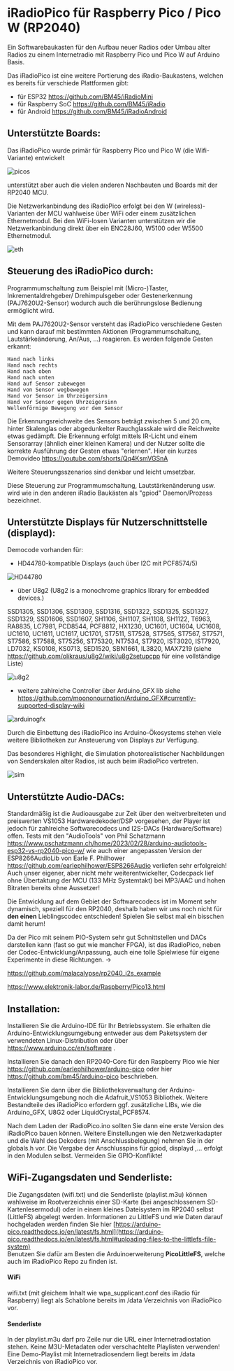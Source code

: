 # iRadioPico für Raspberry Pico / Pico W (RP2040)

Ein Softwarebaukasten für den Aufbau neuer Radios oder Umbau alter Radios zu einem Internetradio mit Raspberry Pico und Pico W auf Arduino Basis.

Das iRadioPico ist eine weitere Portierung des iRadio-Baukastens, welchen es bereits für verschiede Plattformen gibt:

* für ESP32 https://github.com/BM45/iRadioMini
* für Raspberry SoC https://github.com/BM45/iRadio
* für Android https://github.com/BM45/iRadioAndroid

## Unterstützte Boards:

Das iRadioPico wurde primär für Raspberry Pico und Pico W (die Wifi-Variante) entwickelt 

![picos](https://github.com/BM45/iRadioPico/blob/main/pics4www/four_picos.jpg)

unterstützt aber auch die vielen anderen Nachbauten und Boards mit der RP2040 MCU.

Die Netzwerkanbindung des iRadioPico erfolgt bei den W (wireless)-Varianten der MCU wahlweise über WiFi oder einem zusätzlichen Ethernetmodul. Bei den WiFi-losen Varianten unterstützen wir die Netzwerkanbindung direkt über ein ENC28J60, W5100 oder W5500 Ethernetmodul.

![eth](https://github.com/BM45/iRadioPico/blob/main/pics4www/ethboards.jpg)

## Steuerung des iRadioPico durch:

Programmumschaltung zum Beispiel mit (Micro-)Taster, Inkrementaldrehgeber/ Drehimpulsgeber oder Gestenerkennung (PAJ7620U2-Sensor) wodurch auch die berührungslose Bedienung
ermöglicht wird.

Mit dem PAJ7620U2-Sensor versteht das iRadioPico verschiedene Gesten und kann darauf mit bestimmten Aktionen (Programmumschaltung, Lautstärkeänderung, An/Aus, ...) reagieren. 
Es werden folgende Gesten erkannt:

    Hand nach links
    Hand nach rechts
    Hand nach oben
    Hand nach unten
    Hand auf Sensor zubewegen
    Hand von Sensor wegbewegen
    Hand vor Sensor im Uhrzeigersinn
    Hand vor Sensor gegen Uhrzeigersinn
    Wellenförmige Bewegung vor dem Sensor

Die Erkennungsreichweite des Sensors beträgt zwischen 5 und 20 cm, hinter Skalenglas oder abgedunkelter Rauchglasskale wird die Reichweite etwas gedämpft. Die Erkennung erfolgt mittels IR-Licht und einem Sensorarray (ähnlich einer kleinen Kamera) und der Nutzer sollte die korrekte Ausführung der Gesten etwas "erlernen". Hier ein kurzes Demovideo https://youtube.com/shorts/Qq4KsmVGSnA 

Weitere Steuerungsszenarios sind denkbar und leicht umsetzbar.

Diese Steuerung zur Programmumschaltung, Lautstärkenänderung usw. wird wie in den anderen iRadio Baukästen als "gpiod" Daemon/Prozess bezeichnet.

## Unterstützte Displays für Nutzerschnittstelle (displayd):
Democode vorhanden für:
- HD44780-kompatible Displays (auch über I2C mit PCF8574/5)

![HD44780](https://github.com/BM45/iRadioPico/blob/main/pics4www/i2clcd.jpg)

- über U8g2 (U8g2 is a monochrome graphics library for embedded devices.)

 SSD1305, SSD1306, SSD1309, SSD1316, SSD1322, SSD1325, SSD1327, SSD1329, SSD1606, SSD1607, SH1106, SH1107, SH1108, SH1122, T6963, RA8835, LC7981, PCD8544, PCF8812, HX1230, UC1601, UC1604, UC1608, UC1610, UC1611, UC1617, UC1701, ST7511, ST7528, ST7565, ST7567, ST7571, ST7586, ST7588, ST75256, ST75320, NT7534, ST7920, IST3020, IST7920, LD7032, KS0108, KS0713, SED1520, SBN1661, IL3820, MAX7219 (siehe https://github.com/olikraus/u8g2/wiki/u8g2setupcpp für eine vollständige Liste)

![u8g2](https://github.com/BM45/iRadioPico/blob/main/pics4www/ssd1306.jpg)

- weitere zahlreiche Controller über Arduino_GFX lib
  siehe https://github.com/moononournation/Arduino_GFX#currently-supported-display-wiki

![arduinogfx](https://github.com/BM45/iRadioPico/blob/main/pics4www/st7735.jpg)

  Durch die Einbettung des iRadioPico ins Arduino-Ökosystems stehen viele weitere Bibliotheken zur Ansteuerung von Displays zur Verfügung.

Das besonderes Highlight, die Simulation photorealistischer Nachbildungen von Senderskalen alter Radios, ist auch beim iRadioPico vertreten.

![sim](https://github.com/BM45/iRadioPico/blob/main/pics4www/babymetz.jpg)

## Unterstützte Audio-DACs:

Standardmäßig ist die Audioausgabe zur Zeit über den weitverbreiteten und preiswerten VS1053 Hardwaredekoder/DSP vorgesehen, der Player ist jedoch für zahlreiche Softwarecodecs und I2S-DACs (Hardware/Software) offen. Tests mit den "AudioTools" von Phil Schatzmann https://www.pschatzmann.ch/home/2023/02/28/arduino-audiotools-esp32-vs-rp2040-pico-w/ wie auch einer angepassten Version der ESP8266AudioLib von Earle F. Philhower https://github.com/earlephilhower/ESP8266Audio verliefen sehr erfolgreich! Auch unser eigener, aber nicht mehr weiterentwickelter, Codecpack lief ohne Übertaktung der MCU (133 MHz Systemtakt) bei MP3/AAC und hohen Bitraten bereits ohne Aussetzer! 

Die Entwicklung auf dem Gebiet der Softwarecodecs ist im Moment sehr dynamisch, speziell für den RP2040, deshalb haben wir uns noch nicht für **den einen** Lieblingscodec entschieden! Spielen Sie selbst mal ein bisschen damit herum!

Da der Pico mit seinem PIO-System sehr gut Schnittstellen und DACs darstellen kann (fast so gut wie mancher FPGA), ist das iRadioPico, neben der Codec-Entwicklung/Anpassung, auch eine tolle Spielwiese für eigene Experimente in diese Richtungen. ->

https://github.com/malacalypse/rp2040_i2s_example 

https://www.elektronik-labor.de/Raspberry/Pico13.html


## Installation:

Installieren Sie die Arduino-IDE für Ihr Betriebssystem. Sie erhalten die Arduino-Entwicklungsumgebung entweder aus dem Paketsystem der verwendeten Linux-Distribution oder über https://www.arduino.cc/en/software .

Installieren Sie danach den RP2040-Core für den Raspberry Pico wie hier https://github.com/earlephilhower/arduino-pico oder hier https://github.com/bm45/arduino-pico beschrieben.

Installieren Sie dann über die Bibliotheksverwaltung der Arduino-Entwicklungsumgebung noch die Adafruit_VS1053 Bibliothek. Weitere Bestandteile des iRadioPico erfordern ggf. zusätzliche LIBs, wie die Arduino_GFX, U8G2 oder LiquidCrystal_PCF8574. 

Nach dem Laden der iRadioPico.ino sollten Sie dann eine erste Version des iRadioPico bauen können. Weitere Einstellungen wie den Netzwerkadapter und die Wahl des Dekoders (mit Anschlussbelegung) nehmen Sie in der globals.h vor.  Die Vergabe der Anschlusspins für gpiod, displayd ,... erfolgt in den Modulen selbst. Vermeiden Sie GPIO-Konflikte!


## WiFi-Zugangsdaten und Senderliste:

Die Zugangsdaten (wifi.txt) und die Senderliste (playlist.m3u) können wahlweise im Rootverzeichnis einer SD-Karte (bei angeschlossenem SD-Kartenlesermodul) oder in einem kleines Dateisystem im RP2040 selbst (LittleFS) abgelegt werden. Informationen zu LittleFS und wie Daten darauf hochgeladen werden finden Sie hier [https://arduino-pico.readthedocs.io/en/latest/fs.html](https://arduino-pico.readthedocs.io/en/latest/fs.html#uploading-files-to-the-littlefs-file-system)  
Benutzen Sie dafür am Besten die Arduinoerweiterung **PicoLittleFS**, welche auch im iRadioPico Repo zu finden ist.

#### WiFi 

wifi.txt (mit gleichem Inhalt wie wpa_supplicant.conf des iRadio für Raspberry) liegt als Schablone bereits im /data Verzeichnis von iRadioPico vor.

#### Senderliste

In der playlist.m3u darf pro Zeile nur die URL einer Internetradiostation stehen. Keine M3U-Metadaten oder verschachtelte Playlisten verwenden! Eine Demo-Playlist mit Internetradiosendern liegt bereits im /data Verzeichnis von iRadioPico vor.


